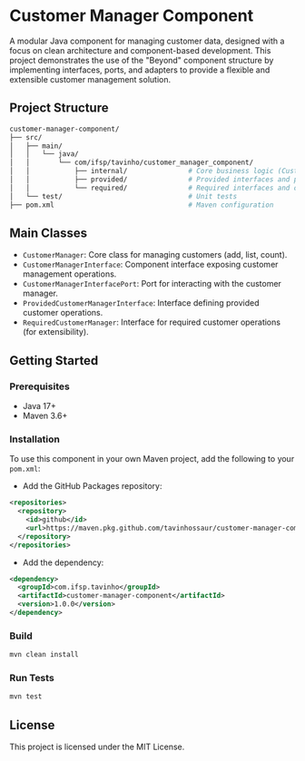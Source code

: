 # Customer Manager Component

A modular Java component for managing customer data, designed with a focus on clean architecture and component-based development. This project demonstrates the use of the "Beyond" component structure by implementing interfaces, ports, and adapters to provide a flexible and extensible customer management solution.

## Project Structure

```bash
customer-manager-component/
├── src/
│   ├── main/
│   │   └── java/
│   │       └── com/ifsp/tavinho/customer_manager_component/
│   │           ├── internal/               # Core business logic (CustomerManager)
│   │           ├── provided/               # Provided interfaces and ports
│   │           └── required/               # Required interfaces and outbox ports
│   └── test/                               # Unit tests
├── pom.xml                                 # Maven configuration
```

## Main Classes

- `CustomerManager`: Core class for managing customers (add, list, count).
- `CustomerManagerInterface`: Component interface exposing customer management operations.
- `CustomerManagerInterfacePort`: Port for interacting with the customer manager.
- `ProvidedCustomerManagerInterface`: Interface defining provided customer operations.
- `RequiredCustomerManager`: Interface for required customer operations (for extensibility).

## Getting Started

### Prerequisites

- Java 17+
- Maven 3.6+

### Installation

To use this component in your own Maven project, add the following to your `pom.xml`:

- Add the GitHub Packages repository:

```xml
<repositories>
  <repository>
    <id>github</id>
    <url>https://maven.pkg.github.com/tavinhossaur/customer-manager-component</url>
  </repository>
</repositories>
```

- Add the dependency:

```xml
<dependency>
  <groupId>com.ifsp.tavinho</groupId>
  <artifactId>customer-manager-component</artifactId>
  <version>1.0.0</version>
</dependency>
```

### Build

```bash
mvn clean install
```

### Run Tests

```bash
mvn test
```

## License

This project is licensed under the MIT License.
